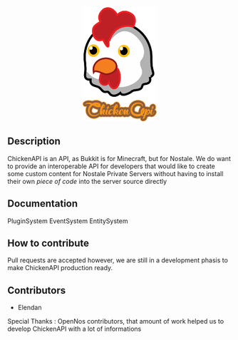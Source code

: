 <center><img src="docs/imgs/logo.svg" height="256px"></img></center>


## Description
ChickenAPI is an API, as Bukkit is for Minecraft, but for Nostale.
We do want to provide an interoperable API for developers that would like to create some custom content for Nostale Private Servers without having to install their own *piece of code* into the server source directly


## Documentation

PluginSystem
EventSystem
EntitySystem


## How to contribute
Pull requests are accepted however, we are still in a development phasis to make ChickenAPI production ready.



## Contributors

 - Elendan

Special Thanks :
OpenNos contributors, that amount of work helped us to develop ChickenAPI with a lot of informations
